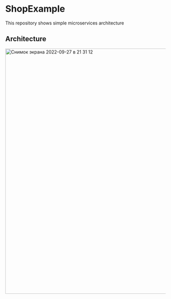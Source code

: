 # ShopExample
This repository shows simple microservices architecture

## Architecture
<img width="770" alt="Снимок экрана 2022-09-27 в 21 31 12" src="https://user-images.githubusercontent.com/25778862/192607915-6772bbb1-4d8f-4fa3-9465-759801dcb8c6.png">
